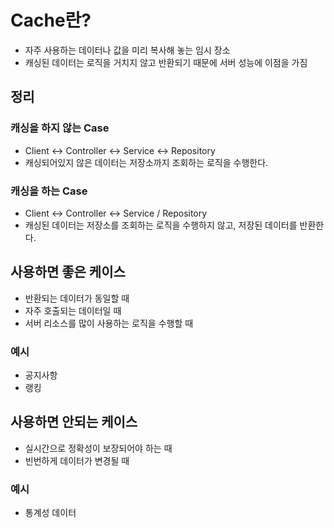 # Cache란?

- 자주 사용하는 데이터나 값을 미리 복사해 놓는 임시 장소
- 캐싱된 데이터는 로직을 거치지 않고 반환되기 때문에 서버 성능에 이점을 가짐

## 정리

### 캐싱을 하지 않는 Case

- Client ↔ Controller ↔ Service ↔ Repository
- 캐싱되어있지 않은 데이터는 저장소까지 조회하는 로직을 수행한다.

### 캐싱을 하는 Case

- Client ↔ Controller ↔ Service / Repository
- 캐싱된 데이터는 저장소를 조회하는 로직을 수행하지 않고, 저장된 데이터를 반환한다.

## 사용하면 좋은 케이스

- 반환되는 데이터가 동일할 때
- 자주 호출되는 데이터일 때
- 서버 리소스를 많이 사용하는 로직을 수행할 때

### 예시

- 공지사항
- 랭킹

## 사용하면 안되는 케이스

- 실시간으로 정확성이 보장되어야 하는 때
- 빈번하게 데이터가 변경될 때

### 예시

- 통계성 데이터
